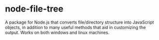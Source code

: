 # node-file-tree
A package for Node.js that converts file/directory structure into JavaScript objects, in addition to many useful methods that aid in customizing the output. Works on both windows and linux machines.
